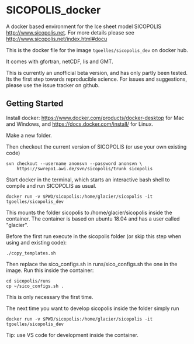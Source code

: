 # SICOPOLIS_docker

A docker based environment for the Ice sheet model SICOPOLIS http://www.sicopolis.net.
For more details please see http://www.sicopolis.net/index.html#docu

This is the docker file for the image  `tgoelles/sicopolis_dev` on docker hub.

It comes with gfortran, netCDF, lis and GMT.

This is currently an unofficial beta version, and has only partly been tested. Its the first step towards reproducible science.
For issues and suggestions, please use the issue tracker on github.


## Getting Started

Install docker: https://www.docker.com/products/docker-desktop for Mac and Windows, and https://docs.docker.com/install/ for Linux.

Make a new folder.

Then checkout the current version of SICOPOLIS (or use your own existing code)

```
svn checkout --username anonsvn --password anonsvn \
    https://swrepo1.awi.de/svn/sicopolis/trunk sicopolis

```

Start docker in the terminal, which starts an interactive bash shell to compile and run SICOPOLIS as usual.
```
docker run -v $PWD/sicopolis:/home/glacier/sicopolis -it tgoelles/sicopolis_dev
```

This mounts the folder sicopolis to /home/glacier/sicopolis inside the container. The container is based on ubuntu 18.04 and has a user called "glacier".


Before the first run execute in the sicopolis folder (or skip this step when using and existing code):

```
./copy_templates.sh
```

Then replace the sico_configs.sh in runs/sico_configs.sh the one in the image. Run this inside the container:

```
cd sicopolis/runs
cp ~/sico_configs.sh .
```

This is only necessary the first time.

The next time you want to develop sicopolis inside the folder simply run 
```
docker run -v $PWD/sicopolis:/home/glacier/sicopolis -it tgoelles/sicopolis_dev
```

Tip: use VS code for development inside the container.
